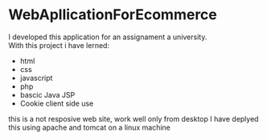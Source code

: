 # WebApllicationForEcommerce
I developed this application for an assignament a university.  
With this project i have lerned:  
* html
* css
* javascript
* php
* bascic Java JSP
* Cookie client side use

this is a not resposive web site, work well only from desktop
I have deplyed this using apache and tomcat on a linux machine
